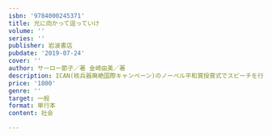 ```yaml
---
isbn: '9784000245371'
title: 光に向かって這っていけ
volume: ''
series: ''
publisher: 岩波書店
pubdate: '2019-07-24'
cover: ''
author: サーロー節子／著 金崎由美／著
description: ICAN(核兵器廃絶国際キャンペーン)のノーベル平和賞授賞式でスピーチを行った「意志と行動の人」の，決定版自伝．
price: '1800'
genre: ''
target: 一般
format: 単行本
content: 社会

---
```

